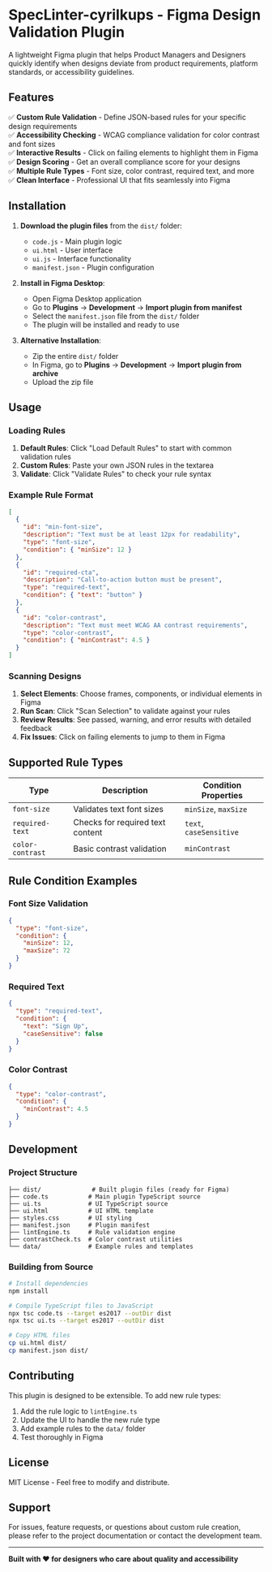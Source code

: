 # SpecLinter-cyrilkups - Figma Design Validation Plugin

A lightweight Figma plugin that helps Product Managers and Designers quickly identify when designs deviate from product requirements, platform standards, or accessibility guidelines.

## Features

✅ **Custom Rule Validation** - Define JSON-based rules for your specific design requirements  
✅ **Accessibility Checking** - WCAG compliance validation for color contrast and font sizes  
✅ **Interactive Results** - Click on failing elements to highlight them in Figma  
✅ **Design Scoring** - Get an overall compliance score for your designs  
✅ **Multiple Rule Types** - Font size, color contrast, required text, and more  
✅ **Clean Interface** - Professional UI that fits seamlessly into Figma  

## Installation

1. **Download the plugin files** from the `dist/` folder:
   - `code.js` - Main plugin logic
   - `ui.html` - User interface
   - `ui.js` - Interface functionality  
   - `manifest.json` - Plugin configuration

2. **Install in Figma Desktop**:
   - Open Figma Desktop application
   - Go to **Plugins** → **Development** → **Import plugin from manifest**
   - Select the `manifest.json` file from the `dist/` folder
   - The plugin will be installed and ready to use

3. **Alternative Installation**:
   - Zip the entire `dist/` folder
   - In Figma, go to **Plugins** → **Development** → **Import plugin from archive**
   - Upload the zip file

## Usage

### Loading Rules

1. **Default Rules**: Click "Load Default Rules" to start with common validation rules
2. **Custom Rules**: Paste your own JSON rules in the textarea
3. **Validate**: Click "Validate Rules" to check your rule syntax

### Example Rule Format

```json
[
  {
    "id": "min-font-size",
    "description": "Text must be at least 12px for readability",
    "type": "font-size",
    "condition": { "minSize": 12 }
  },
  {
    "id": "required-cta",
    "description": "Call-to-action button must be present",
    "type": "required-text",
    "condition": { "text": "button" }
  },
  {
    "id": "color-contrast",
    "description": "Text must meet WCAG AA contrast requirements",
    "type": "color-contrast",
    "condition": { "minContrast": 4.5 }
  }
]
```

### Scanning Designs

1. **Select Elements**: Choose frames, components, or individual elements in Figma
2. **Run Scan**: Click "Scan Selection" to validate against your rules
3. **Review Results**: See passed, warning, and error results with detailed feedback
4. **Fix Issues**: Click on failing elements to jump to them in Figma

## Supported Rule Types

| Type | Description | Condition Properties |
|------|-------------|---------------------|
| `font-size` | Validates text font sizes | `minSize`, `maxSize` |
| `required-text` | Checks for required text content | `text`, `caseSensitive` |
| `color-contrast` | Basic contrast validation | `minContrast` |

## Rule Condition Examples

### Font Size Validation
```json
{
  "type": "font-size",
  "condition": { 
    "minSize": 12,
    "maxSize": 72 
  }
}
```

### Required Text
```json
{
  "type": "required-text",
  "condition": { 
    "text": "Sign Up",
    "caseSensitive": false 
  }
}
```

### Color Contrast
```json
{
  "type": "color-contrast",
  "condition": { 
    "minContrast": 4.5 
  }
}
```

## Development

### Project Structure
```
├── dist/              # Built plugin files (ready for Figma)
├── code.ts           # Main plugin TypeScript source
├── ui.ts             # UI TypeScript source
├── ui.html           # UI HTML template
├── styles.css        # UI styling
├── manifest.json     # Plugin manifest
├── lintEngine.ts     # Rule validation engine
├── contrastCheck.ts  # Color contrast utilities
└── data/             # Example rules and templates
```

### Building from Source
```bash
# Install dependencies
npm install

# Compile TypeScript files to JavaScript
npx tsc code.ts --target es2017 --outDir dist
npx tsc ui.ts --target es2017 --outDir dist

# Copy HTML files
cp ui.html dist/
cp manifest.json dist/
```

## Contributing

This plugin is designed to be extensible. To add new rule types:

1. Add the rule logic to `lintEngine.ts`
2. Update the UI to handle the new rule type
3. Add example rules to the `data/` folder
4. Test thoroughly in Figma

## License

MIT License - Feel free to modify and distribute.

## Support

For issues, feature requests, or questions about custom rule creation, please refer to the project documentation or contact the development team.

---

**Built with ❤️ for designers who care about quality and accessibility**